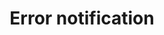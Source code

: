 ---
title: Error notification
layout: design-pattern
category: Feedback/notifications
permalink: ui-patterns/feedback-notifications/error-notification/

# Design pattern type is for distinguish layouts for mobile and desktop design patterns.
# Available variables:
# - mobile
# - desktop
design-pattern-type: mobile

what:
 A sign that appears when an app fails to complete an expected action, explaining the reason for failure, and providing instructions to reverse this situation.

why:
 To communicate to the users what the situation is, that the process failed, and encourage them to complete an action.

do: >
 * Explain what is happening in plain language.
 
 * Suggest a constructive solution.
 
 * Maintain the information the user already entered.
 
 * In forms, errors should be clearly marked.
 
 * Remove message once the errors are fixed.
 
 * Consider adding a retry button for system errors.
 
 * Prevent errors occuring by using hints and inline feedback.

dont: >
 * Confuse with a warning. An error is something that already happens.
 
 * Hide errors made by users in forms, showing the message on top.

---